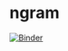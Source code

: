 # ngram
[![Binder](https://mybinder.org/badge.svg)](https://mybinder.org/v2/gh/clement-plancq/ngram/master)